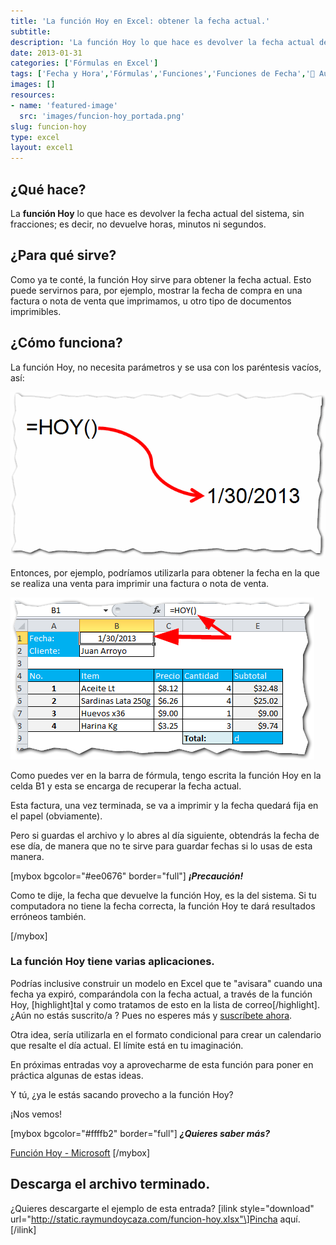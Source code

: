 ```yaml
---
title: 'La función Hoy en Excel: obtener la fecha actual.'
subtitle: 
description: 'La función Hoy lo que hace es devolver la fecha actual del sistema, sin fracciones; es decir, no devuelve horas, minutos ni segundos.'
date: 2013-01-31
categories: ['Fórmulas en Excel']
tags: ['Fecha y Hora','Fórmulas','Funciones','Funciones de Fecha','🤖 Automatización con Excel']
images: []
resources: 
- name: 'featured-image'
  src: 'images/funcion-hoy_portada.png'
slug: funcion-hoy
type: excel
layout: excel1
---
```


## ¿Qué hace?

La **función Hoy** lo que hace es devolver la fecha actual del sistema, sin fracciones; es decir, no devuelve horas, minutos ni segundos.

## ¿Para qué sirve?

Como ya te conté, la función Hoy sirve para obtener la fecha actual. Esto puede servirnos para, por ejemplo, mostrar la fecha de compra en una factura o nota de venta que imprimamos, u otro tipo de documentos imprimibles.

## ¿Cómo funciona?

La función Hoy, no necesita parámetros y se usa con los paréntesis vacíos, así:

[![La Función Hoy](images/funcion-hoy-0001831.png)](http://raymundoycaza.com/wp-content/uploads/funcion-hoy-0001831.png)

Entonces, por ejemplo, podríamos utilizarla para obtener la fecha en la que se realiza una venta para imprimir una factura o nota de venta.

[![La Función Hoy](images/funcion-hoy-0001841.png)](http://raymundoycaza.com/wp-content/uploads/funcion-hoy-0001841.png)

Como puedes ver en la barra de fórmula, tengo escrita la función Hoy en la celda B1 y esta se encarga de recuperar la fecha actual.

Esta factura, una vez terminada, se va a imprimir y la fecha quedará fija en el papel (obviamente).

Pero si guardas el archivo y lo abres al día siguiente, obtendrás la fecha de ese día, de manera que no te sirve para guardar fechas si lo usas de esta manera.

\[mybox bgcolor="#ee0676" border="full"\] _**¡**__**Precaución**__**!**_

Como te dije, la fecha que devuelve la función Hoy, es la del sistema. Si tu computadora no tiene la fecha correcta, la función Hoy te dará resultados erróneos también.

\[/mybox\]

### La función Hoy tiene varias aplicaciones.

Podrías inclusive construir un modelo en Excel que te "avisara" cuando una fecha ya expiró, comparándola con la fecha actual, a través de la función Hoy, \[highlight\]tal y como tratamos de esto en la lista de correo\[/highlight\]. ¿Aún no estás suscrito/a ? Pues no esperes más y [suscríbete ahora](http://raymundo.me/Suscribete).

Otra idea, sería utilizarla en el formato condicional para crear un calendario que resalte el día actual. El límite está en tu imaginación.

En próximas entradas voy a aprovecharme de esta función para poner en práctica algunas de estas ideas.

Y tú, ¿ya le estás sacando provecho a la función Hoy?

¡Nos vemos!

\[mybox bgcolor="#ffffb2" border="full"\] _**¿Quieres saber más?**_

[Función Hoy - Microsoft](http://office.microsoft.com/es-es/excel-help/funcion-hoy-HP010062297.aspx) \[/mybox\]

## Descarga el archivo terminado.

¿Quieres descargarte el ejemplo de esta entrada? \[ilink style="download" url="http://static.raymundoycaza.com/funcion-hoy.xlsx"\]Pincha aquí.\[/ilink\]
